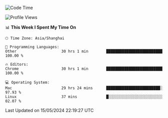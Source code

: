 <!--START_SECTION:waka-->
![Code Time](http://img.shields.io/badge/Code%20Time-2%2C256%20hrs%2053%20mins-blue)

![Profile Views](http://img.shields.io/badge/Profile%20Views-0-blue)

📊 **This Week I Spent My Time On** 

```text
🕑︎ Time Zone: Asia/Shanghai

💬 Programming Languages: 
Other                    30 hrs 1 min        █████████████████████████   100.00 % 

🔥 Editors: 
Chrome                   30 hrs 1 min        █████████████████████████   100.00 % 

💻 Operating System: 
Mac                      29 hrs 24 mins      ████████████████████████░   97.93 % 
Linux                    37 mins             █░░░░░░░░░░░░░░░░░░░░░░░░   02.07 % 
```


 Last Updated on 15/05/2024 22:19:27 UTC
<!--END_SECTION:waka-->